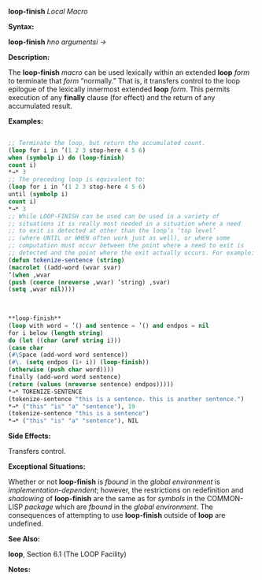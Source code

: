 **loop-finish** *Local Macro* 



**Syntax:** 



**loop-finish** *hno argumentsi →* 



**Description:** 



The **loop-finish** *macro* can be used lexically within an extended **loop** *form* to terminate that *form* “normally.” That is, it transfers control to the loop epilogue of the lexically innermost extended **loop** *form*. This permits execution of any **finally** clause (for effect) and the return of any accumulated result. 



**Examples:**
```lisp
 
;; Terminate the loop, but return the accumulated count. 
(loop for i in ’(1 2 3 stop-here 4 5 6) 
when (symbolp i) do (loop-finish) 
count i) 
*→* 3 
;; The preceding loop is equivalent to: 
(loop for i in ’(1 2 3 stop-here 4 5 6) 
until (symbolp i) 
count i) 
*→* 3 
;; While LOOP-FINISH can be used can be used in a variety of 
;; situations it is really most needed in a situation where a need 
;; to exit is detected at other than the loop’s ‘top level’ 
;; (where UNTIL or WHEN often work just as well), or where some 
;; computation must occur between the point where a need to exit is 
;; detected and the point where the exit actually occurs. For example: 
(defun tokenize-sentence (string) 
(macrolet ((add-word (wvar svar) 
‘(when ,wvar 
(push (coerce (nreverse ,wvar) ’string) ,svar) 
(setq ,wvar nil)))) 

 
 
**loop-finish** 
(loop with word = ’() and sentence = ’() and endpos = nil 
for i below (length string) 
do (let ((char (aref string i))) 
(case char 
(#\Space (add-word word sentence)) 
(#\. (setq endpos (1+ i)) (loop-finish)) 
(otherwise (push char word)))) 
finally (add-word word sentence) 
(return (values (nreverse sentence) endpos))))) 
*→* TOKENIZE-SENTENCE 
(tokenize-sentence "this is a sentence. this is another sentence.") 
*→* ("this" "is" "a" "sentence"), 19 
(tokenize-sentence "this is a sentence") 
*→* ("this" "is" "a" "sentence"), NIL 

```
**Side Effects:** 



Transfers control. 



**Exceptional Situations:** 



Whether or not **loop-finish** is *fbound* in the *global environment* is *implementation-dependent*; however, the restrictions on redefinition and *shadowing* of **loop-finish** are the same as for *symbols* in the COMMON-LISP *package* which are *fbound* in the *global environment*. The consequences of attempting to use **loop-finish** outside of **loop** are undefined. 



**See Also:** 



**loop**, Section 6.1 (The LOOP Facility) 



**Notes:** 







 



 





